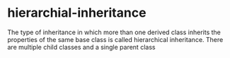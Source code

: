 # hierarchial-inheritance
The type of inheritance in which more than one derived class inherits the properties of the same base class is called hierarchical inheritance. There are multiple child classes and a single parent class
